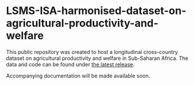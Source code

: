 # LSMS-ISA-harmonised-dataset-on-agricultural-productivity-and-welfare
This public repository was created to host a longitudinal cross-country dataset on agricultural productivity and welfare in Sub-Saharan Africa. The data and code can be found under [the latest release](https://github.com/lsms-worldbank/LSMS-ISA-harmonised-dataset-on-agricultural-productivity-and-welfare/releases/tag/v1.1).

Accompanying documentation will be made available soon.
